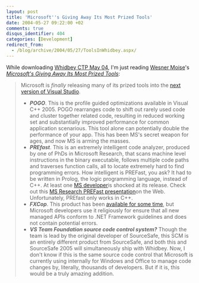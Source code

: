 ```yaml
---
layout: post
title: 'Microsoft''s Giving Away Its Most Prized Tools'
date: 2004-05-27 09:22:00 +02
comments: true
disqus_identifier: 404
categories: [Development]
redirect_from:
  - /blog/archive/2004/05/27/ToolsInWhidbey.aspx/
---
```


While downloading [Whidbey CTP May 04](/archive/2004/05/27/visual-studio-2005-community-technology-preview-may-2004/), I'm just reading [Wesner Moise](http://wesnerm.blogs.com/net_undocumented/)'s *[Microsoft's Giving Away Its Most Prized Tools](http://wesnerm.blogs.com/net_undocumented/2004/05/microsofts_givi.html)*:

> Microsoft is *finally* releasing many of its prized tools into the [next version of Visual Studio](http://msdn.microsoft.com/vstudio/productinfo/roadmap.aspx).
>
> -   ***POGO***. This is the profile guided optimizations available in Visual C++ 2005. POGO rearranges code to shift out rarely used code and cluster together related code, resulting in reduced working set and substantially improved performance for common application scenarious. This tool alone can potentially double the performance of your app. This has been MS's secret weapon for ages, and now MS is arming the masses.
> -   ***PREfast***. This is an extremely intelligent code analyzer, produced by one of PhDs in Microsoft Research, that scans machine level instructions in the binary executable, follows multiple code paths and traverses function calls, all to locate extremely hard to find programming errors. How intelligent is PREFast, you ask? It had to be written in Prolog, the logic programming language, instead of C++. At least one [MS developer](http://rob.crabapples.net/archive/2004_05_23_default.htm#108559022050978424)is shocked at its release. Check out this [MS Research PREFast presentation](http://research.microsoft.com/specncheck/docs/pincus.ppt)on the Web. Unfortunately, PREfast only works in C++.
> -   ***FXCop***. This product has been [available for some time](http://www.gotdotnet.com/team/fxcop/), but Microsoft developers use it religiously for ensure that all new managed APIs conform to .NET Framework guidelines and does not contain potential errors.
> -   ***VS Team Foundation source code control system?*** Though the team is lead by the original developer of SourceSafe, this SCM is an entirely different product from SourceSafe, and both this and SourceSafe 2005 will simultaneously ship with Whidbey. Now, I don't know if this is the same source code control that Microsoft is currently using internally for Windows and Office to manage code changes by, literally, thousands of developers. But if it is, this would be a truly amazing addition.


